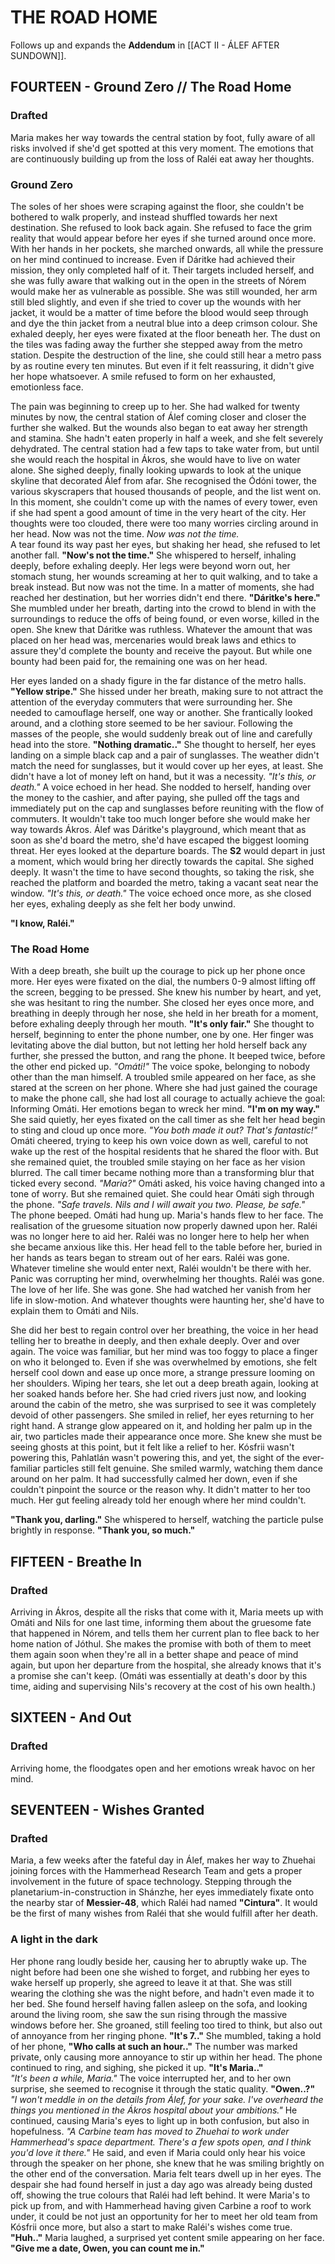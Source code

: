 # THE ROAD HOME
Follows up and expands the **Addendum** in [[ACT II - ÁLEF AFTER SUNDOWN]].
## FOURTEEN - Ground Zero // The Road Home
### Drafted
Maria makes her way towards the central station by foot, fully aware of all risks involved if she'd get spotted at this very moment. The emotions that are continuously building up from the loss of Raléi eat away her thoughts.
### Ground Zero
The soles of her shoes were scraping against the floor, she couldn't be bothered to walk properly, and instead shuffled towards her next destination. She refused to look back again. She refused to face the grim reality that would appear before her eyes if she turned around once more. With her hands in her pockets, she marched onwards, all while the pressure on her mind continued to increase. Even if Dáritke had achieved their mission, they only completed half of it. Their targets included herself, and she was fully aware that walking out in the open in the streets of Nórem would make her as vulnerable as possible. She was still wounded, her arm still bled slightly, and even if she tried to cover up the wounds with her jacket, it would be a matter of time before the blood would seep through and dye the thin jacket from a neutral blue into a deep crimson colour. She exhaled deeply, her eyes were fixated at the floor beneath her. The dust on the tiles was fading away the further she stepped away from the metro station. Despite the destruction of the line, she could still hear a metro pass by as routine every ten minutes. But even if it felt reassuring, it didn't give her hope whatsoever. A smile refused to form on her exhausted, emotionless face. 

The pain was beginning to creep up to her. She had walked for twenty minutes by now, the central station of Álef coming closer and closer the further she walked. But the wounds also began to eat away her strength and stamina. She hadn't eaten properly in half a week, and she felt severely dehydrated. The central station had a few taps to take water from, but until she would reach the hospital in Ákros, she would have to live on water alone. She sighed deeply, finally looking upwards to look at the unique skyline that decorated Álef from afar. She recognised the Ódóni tower, the various skyscrapers that housed thousands of people, and the list went on. In this moment, she couldn't come up with the names of every tower, even if she had spent a good amount of time in the very heart of the city. Her thoughts were too clouded, there were too many worries circling around in her head. Now was not the time. *Now was not the time.* \
A tear found its way past her eyes, but shaking her head, she refused to let another fall. **"Now's not the time."** She whispered to herself, inhaling deeply, before exhaling deeply. Her legs were beyond worn out, her stomach stung, her wounds screaming at her to quit walking, and to take a break instead. But now was not the time. In a matter of moments, she had reached her destination, but her worries didn't end there. **"Dáritke's here."** She mumbled under her breath, darting into the crowd to blend in with the surroundings to reduce the offs of being found, or even worse, killed in the open. She knew that Dáritke was ruthless. Whatever the amount that was placed on her head was, mercenaries would break laws and ethics to assure they'd complete the bounty and receive the payout. But while one bounty had been paid for, the remaining one was on her head. 

Her eyes landed on a shady figure in the far distance of the metro halls. **"Yellow stripe."** She hissed under her breath, making sure to not attract the attention of the everyday commuters that were surrounding her. She needed to camouflage herself, one way or another. She frantically looked around, and a clothing store seemed to be her saviour. Following the masses of the people, she would suddenly break out of line and carefully head into the store. **"Nothing dramatic.."** She thought to herself, her eyes landing on a simple black cap and a pair of sunglasses. The weather didn't match the need for sunglasses, but it would cover up her eyes, at least. She didn't have a lot of money left on hand, but it was a necessity. *"It's this, or death."* A voice echoed in her head. She nodded to herself, handing over the money to the cashier, and after paying, she pulled off the tags and immediately put on the cap and sunglasses before reuniting with the flow of commuters. It wouldn't take too much longer before she would make her way towards Ákros. Álef was Dáritke's playground, which meant that as soon as she'd board the metro, she'd have escaped the biggest looming threat. Her eyes looked at the departure boards. The **S2** would depart in just a moment, which would bring her directly towards the capital. She sighed deeply. It wasn't the time to have second thoughts, so taking the risk, she reached the platform and boarded the metro, taking a vacant seat near the window. *"It's this, or death."* The voice echoed once more, as she closed her eyes, exhaling deeply as she felt her body unwind.

**"I know, Raléi."**
### The Road Home
With a deep breath, she built up the courage to pick up her phone once more. Her eyes were fixated on the dial, the numbers 0-9 almost lifting off the screen, begging to be pressed. She knew his number by heart, and yet, she was hesitant to ring the number. She closed her eyes once more, and breathing in deeply through her nose, she held in her breath for a moment, before exhaling deeply through her mouth. **"It's only fair."** She thought to herself, beginning to enter the phone number, one by one. Her finger was levitating above the dial button, but not letting her hold herself back any further, she pressed the button, and rang the phone. It beeped twice, before the other end picked up. *"Omáti!"* The voice spoke, belonging to nobody other than the man himself. A troubled smile appeared on her face, as she stared at the screen on her phone. Where she had just gained the courage to make the phone call, she had lost all courage to actually achieve the goal: Informing Omáti. Her emotions began to wreck her mind. **"I'm on my way."** She said quietly, her eyes fixated on the call timer as she felt her head begin to sting and cloud up once more. *"You both made it out? That's fantastic!"* Omáti cheered, trying to keep his own voice down as well, careful to not wake up the rest of the hospital residents that he shared the floor with. But she remained quiet, the troubled smile staying on her face as her vision blurred. The call timer became nothing more than a transforming blur that ticked every second. *"Maria?"* Omáti asked, his voice having changed into a tone of worry. But she remained quiet. She could hear Omáti sigh through the phone. *"Safe travels. Nils and I will await you two. Please, be safe."* \
The phone beeped. Omáti had hung up. Maria's hands flew to her face. The realisation of the gruesome situation now properly dawned upon her. Raléi was no longer here to aid her. Raléi was no longer here to help her when she became anxious like this. Her head fell to the table before her, buried in her hands as tears began to stream out of her ears. Raléi was gone. Whatever timeline she would enter next, Raléi wouldn't be there with her. Panic was corrupting her mind, overwhelming her thoughts. Raléi was gone. The love of her life. She was gone. She had watched her vanish from her life in slow-motion. And whatever thoughts were haunting her, she'd have to explain them to Omáti and Nils. 

She did her best to regain control over her breathing, the voice in her head telling her to breathe in deeply, and then exhale deeply. Over and over again. The voice was familiar, but her mind was too foggy to place a finger on who it belonged to. Even if she was overwhelmed by emotions, she felt herself cool down and ease up once more, a strange pressure looming on her shoulders. Wiping her tears, she let out a deep breath again, looking at her soaked hands before her. She had cried rivers just now, and looking around the cabin of the metro, she was surprised to see it was completely devoid of other passengers. She smiled in relief, her eyes returning to her right hand. A strange glow appeared on it, and holding her palm up in the air, two particles made their appearance once more. She knew she must be seeing ghosts at this point, but it felt like a relief to her. Kósfrii wasn't powering this, Pahlatlán wasn't powering this, and yet, the sight of the ever-familiar particles still felt genuine. She smiled warmly, watching them dance around on her palm. It had successfully calmed her down, even if she couldn't pinpoint the source or the reason why. It didn't matter to her too much. Her gut feeling already told her enough where her mind couldn't. 

**"Thank you, darling."** She whispered to herself, watching the particle pulse brightly in response. **"Thank you, so much."**

## FIFTEEN - Breathe In
### Drafted
Arriving in Ákros, despite all the risks that come with it, Maria meets up with Omáti and Nils for one last time, informing them about the gruesome fate that happened in Nórem, and tells them her current plan to flee back to her home nation of Jóthul. She makes the promise with both of them to meet them again soon when they're all in a better shape and peace of mind again, but upon her departure from the hospital, she already knows that it's a promise she can't keep. (Omáti was essentially at death's door by this time, aiding and supervising Nils's recovery at the cost of his own health.)
## SIXTEEN - And Out
### Drafted
Arriving home, the floodgates open and her emotions wreak havoc on her mind. 
## SEVENTEEN - Wishes Granted
### Drafted
Maria, a few weeks after the fateful day in Álef, makes her way to Zhuehai joining forces with the Hammerhead Research Team and gets a proper involvement in the future of space technology. Stepping through the planetarium-in-construction in Shánzhe, her eyes immediately fixate onto the nearby star of **Messier-48**, which Raléi had named **"Cintura"**. It would be the first of many wishes from Raléi that she would fulfill after her death.
### A light in the dark
Her phone rang loudly beside her, causing her to abruptly wake up. The night before had been one she wished to forget, and rubbing her eyes to wake herself up properly, she agreed to leave it at that. She was still wearing the clothing she was the night before, and hadn't even made it to her bed. She found herself having fallen asleep on the sofa, and looking around the living room, she saw the sun rising through the massive windows before her. She groaned, still feeling too tired to think, but also out of annoyance from her ringing phone. **"It's 7.."** She mumbled, taking a hold of her phone, **"Who calls at such an hour.."** The number was marked private, only causing more annoyance to stir up within her head. The phone continued to ring, and sighing, she picked it up. **"It's Maria.."** \
*"It's been a while, Maria."* The voice interrupted her, and to her own surprise, she seemed to recognise it through the static quality. **"Owen..?"** \
*"I won't meddle in on the details from Álef, for your sake. I've overheard the things you mentioned in the Ákros hospital about your ambitions."* He continued, causing Maria's eyes to light up in both confusion, but also in hopefulness. *"A Carbine team has moved to Zhuehai to work under Hammerhead's space department. There's a few spots open, and I think you'd love it there."* He said, and even if Maria could only hear his voice through the speaker on her phone, she knew that he was smiling brightly on the other end of the conversation. Maria felt tears dwell up in her eyes. The despair she had found herself in just a day ago was already being dusted off, showing the true colours that Raléi had left behind. It were Maria's to pick up from, and with Hammerhead having given Carbine a roof to work under, it could be not just an opportunity for her to meet her old team from Kósfrii once more, but also a start to make Raléi's wishes come true. **"Huh.."** Maria laughed, a surprised yet content smile appearing on her face. **"Give me a date, Owen, you can count me in."**
